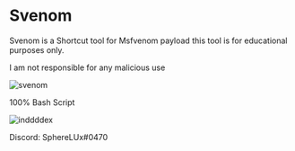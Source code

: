 # Svenom
Svenom is a Shortcut tool for Msfvenom payload
this tool is for educational purposes only.

I am not responsible for any malicious use

![svenom](https://user-images.githubusercontent.com/64088838/123517309-89cda800-d6a0-11eb-852c-867562f24d95.png)

100% Bash Script

![inddddex](https://user-images.githubusercontent.com/64088838/123517310-8e925c00-d6a0-11eb-87da-14b4be0c1c1c.png)

Discord: SphereLUx#0470
